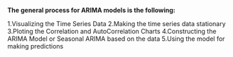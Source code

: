 **The general process for ARIMA models is the following:**

1.Visualizing the Time Series Data
2.Making the time series data stationary
3.Ploting the Correlation and AutoCorrelation Charts
4.Constructing the ARIMA Model or Seasonal ARIMA based on the data
5.Using the model for making predictions
